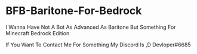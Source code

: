 # BFB-Baritone-For-Bedrock
I Wanna Have Not A Bot As Advanced As Baritone But Something For Minecraft Bedrock Edition

If You Want To Contact Me For Something My Discord Is ,D Devloper#6685
